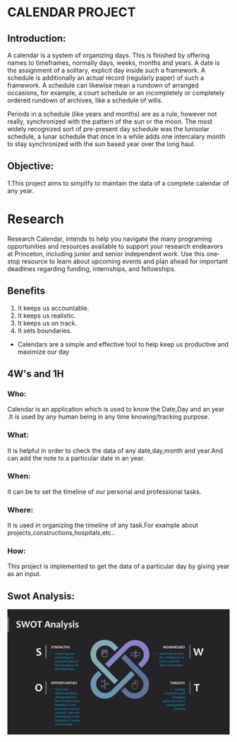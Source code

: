# CALENDAR PROJECT
## Introduction:
A calendar is a system of organizing days. This is finished by offering names to timeframes, normally days, weeks, months and years. A date is the assignment of a solitary, explicit day inside such a framework. A schedule is additionally an actual record (regularly paper) of such a framework. A schedule can likewise mean a rundown of arranged occasions, for example, a court schedule or an incompletely or completely ordered rundown of archives, like a schedule of wills. 

Periods in a schedule (like years and months) are as a rule, however not really, synchronized with the pattern of the sun or the moon. The most widely recognized sort of pre-present day schedule was the lunisolar schedule, a lunar schedule that once in a while adds one intercalary month to stay synchronized with the sun based year over the long haul.                         
## Objective: 
1.This project aims to simplify to maintain the data of a complete calendar of any year.
# Research
Research Calendar, intends to help you navigate the many programing opportunities and resources available to support your research endeavors at Princeton, including junior and senior independent work. Use this one-stop resource to learn about upcoming events and plan ahead for important deadlines regarding funding, internships, and fellowships.
## Benefits
1. It keeps us accountable.
2. It keeps us realistic.
3. It keeps us on track.
4. It sets boundaries.
* Calendars are a simple and effective tool to help keep us productive and maximize our day



## 4W's and 1H
### Who: 
Calendar is an application which is used to know the Date,Day and an year .It is used by any human being in any time knowing/tracking purpose.

### What:
It is helpful in order to check the data of any date,day,month and year.And can add the note to a particular date in an year.

### When:
It can be to set the timeline of our personal and professional tasks.

### Where:
It is used in organizing the timeline of any task.For example about projects,constructions,hospitals,etc..

### How:
This project is implemented to get the data of a particular day by giving year as an input.

## Swot Analysis:

![screen 1500px](../Images/SWOTAnalysis.png)
